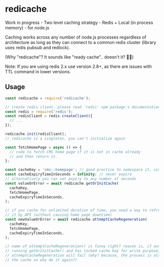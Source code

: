 # redicache
Work in progress - Two level caching strategy - Redis + Local (in process memory) - for node.js

Caching works across any number of node.js processes regardless of architecture as long as they can connect to a common redis cluster (library uses redis pubsub and redlock).

(Why "redicache"? It sounds like "ready cache".. doesn't it? 🤷‍♂️)

Note: If you are using redis 2.x use version 2.8+, as there are issues with TTL command in lower versions.

## Usage

```js
const redicache = require('redicache');

// create redis client. please read 'redis' npm package's documentation for this.
const redis = require('redis');
const redisClient = redis.createClient({
  // ...
});

redicache.init(redisClient);
// redicache is a singleton. you can't initialize again

const fetchHomePage = async () => {
  // code to fetch CMS home page if it is not in cache already
  // and then return it.
};

const cacheKey = 'cms::homepage'; // good practice to namespace it, since redis is global
const cacheExpiryTimeInSeconds = Infinity; // never expire
// alternatively you can set expiry to any number of seconds
const valueOrError = await redicache.getOrInitCache(
  cacheKey,
  fetchHomePage,
  cacheExpiryTimeInSeconds,
);

// if you cache for unlimited duration of time, you need a way to refresh
// it by API (without causing home page downtime)
const newValueOrError = await redicache.attemptCacheRegeneration(
  cacheKey,
  fetchHomePage,
  cacheExpiryTimeInSeconds,
);

// name of attemptCacheRegeneration() is funny right? reason is, if another process is
// running getOrInitCache() and has locked cache key for write purpose, then
// attemptCacheRegeneration will fail (why? because, the process is already refreshing
// the cache so why do it again?)
```
